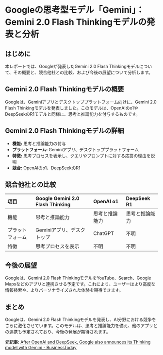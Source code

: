 # Googleの思考型モデル「Gemini」：Gemini 2.0 Flash Thinkingモデルの発表と分析

## はじめに

本レポートでは、Googleが発表したGemini 2.0 Flash Thinkingモデルについて、その概要と、競合他社との比較、および今後の展望について分析します。

## Gemini 2.0 Flash Thinkingモデルの概要

Googleは、Geminiアプリとデスクトッププラットフォーム向けに、Gemini 2.0 Flash Thinkingモデルを発表しました。このモデルは、OpenAIのo1やDeepSeekのR1モデルと同様に、思考と推論能力を付与するものです。

## Gemini 2.0 Flash Thinkingモデルの詳細

* **機能:** 思考と推論能力の付与
* **プラットフォーム:** Geminiアプリ、デスクトッププラットフォーム
* **特徴:** 思考プロセスを表示し、クエリやプロンプトに対する応答の理由を説明
* **競合:** OpenAIのo1、DeepSeekのR1

## 競合他社との比較

| 項目 | Google Gemini 2.0 Flash Thinking | OpenAI o1 | DeepSeek R1 |
| :------------- | :------------------------------ | :-------- | :---------- |
| 機能 | 思考と推論能力 | 思考と推論能力 | 思考と推論能力 |
| プラットフォーム | Geminiアプリ、デスクトップ | ChatGPT | 不明 |
| 特徴 | 思考プロセスを表示 | 不明 | 不明 |

## 今後の展望

Googleは、Gemini 2.0 Flash ThinkingモデルをYouTube、Search、Google Mapsなどのアプリと連携させる予定です。これにより、ユーザーはより高度な情報検索や、よりパーソナライズされた体験を期待できます。

## まとめ

Googleは、Gemini 2.0 Flash Thinkingモデルを発表し、AI分野における競争をさらに激化させています。このモデルは、思考と推論能力を備え、他のアプリとの連携も予定されており、今後の発展が期待されます。


**元記事:** [After OpenAI and DeepSeek, Google also announces its Thinking model with Gemini - BusinessToday](https://www.businesstoday.in/technology/news/story/after-openai-and-deepseek-google-also-announces-its-thinking-model-with-gemini-463631-2025-02-06)